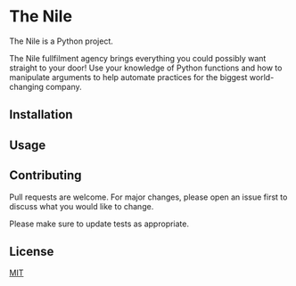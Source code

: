 # The Nile

The Nile is a Python project.

The Nile fullfilment agency brings everything you could possibly want straight to your door! Use your knowledge of Python functions and how to manipulate arguments to help automate practices for the biggest world-changing company.


## Installation


## Usage

## Contributing
Pull requests are welcome. For major changes, please open an issue first to discuss what you would like to change.

Please make sure to update tests as appropriate.

## License
[MIT](https://choosealicense.com/licenses/mit/)

